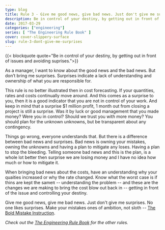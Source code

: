 ```yaml
---
type: blog
title: Rule 3 - Give me good news, give bad news. Just don't give me surprises.
description: Be in control of your destiny, by getting out in front of issues and avoiding surprises.
date: 2017-03-29
categories: ["engineering"]
series: [ "The Engineering Rule Book" ]
cover: cover-slippery-surface
slug: rule-3-dont-give-me-surprises
---
```


{{< blockquote quote="Be in control of your destiny, by getting out in front of issues and avoiding suprises.">}}

As a manager, I want to know about the good news and the bad news. But don’t bring me surprises. Surprises indicate a lack of understanding and ownership of what you are responsible for.

This rule is no better illustrated then in cost forecasting. If your quantities, rates and costs continually move around. And this comes as a surprise to you, then it is a good indicator that you are not in control of your work. And keep in mind that a surprise $1 million profit, 1 month out from closing a project is still a surprise. Was it by luck or good management that you made money? Were you in control? Should we trust you with more money? You should plan for the unknown unknowns, but be transparent about any contingency.

Things go wrong, everyone understands that. But there is a difference between bad news and surprises. Bad news is owning your mistakes, owning the unknowns and having a plan to mitigate any loses. Having a plan to stop the bleeding. Telling someone bad news and this is the plan, is a whole lot better then surprise we are losing money and I have no idea how much or how to mitigate it.

When bringing bad news about the costs, have an understanding why your quaities increased or why the rate changed. Know what the worst case is if thins are kept the sameπ -- understanding the problem -- and these are the changes we are making to bring the cost blow out back in -- getting in front of the issue and controlling your destiny.

Give me good news, give me bad news. Just don't give me surprises. No one likes surprises. Make your mistakes ones of ambition, not sloth -- [The Bold Mistake Instruction](/blog/the-bold-mistake-instruction).

_Check out the [The Engineering Rule Book](/series/the-engineering-rule-book) for the other rules._
